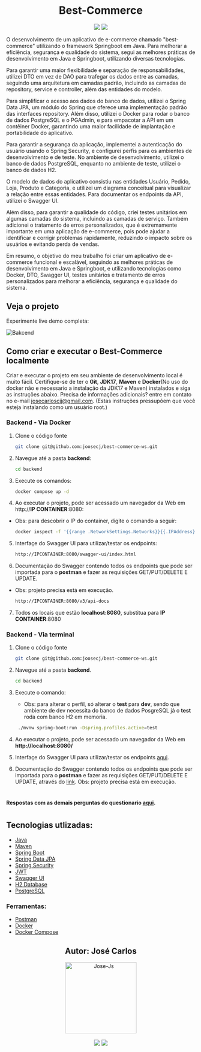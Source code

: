 <h1 align="center">Best-Commerce</h1>

<p align='center'> 
    <img src="https://img.shields.io/badge/Spring_Boot  V3.0.5-F2F4F9?style=for-the-badge&logo=spring-boot"/>
    <img src="https://img.shields.io/badge/Java-ED8B00?style=for-the-badge&logo=java&logoColor=white"/>  
</p>

O desenvolvimento de um aplicativo de e-commerce chamado "best-commerce" utilizando o framework Springboot em Java. Para melhorar a eficiência, segurança e qualidade do sistema, segui as melhores práticas de desenvolvimento em Java e Springboot, utilizando diversas tecnologias.

Para garantir uma maior flexibilidade e separação de responsabilidades, utilizei DTO em vez de DAO para trafegar os dados entre as camadas, seguindo uma arquitetura em camadas padrão, incluindo as camadas de repository, service e controller, além das entidades do modelo.

Para simplificar o acesso aos dados do banco de dados, utilizei o Spring Data JPA, um módulo do Spring que oferece uma implementação padrão das interfaces repository. Além disso, utilizei o Docker para rodar o banco de dados PostgreSQL e o PGAdmin, e para empacotar a API em um contêiner Docker, garantindo uma maior facilidade de implantação e portabilidade do aplicativo.

Para garantir a segurança da aplicação, implementei a autenticação do usuário usando o Spring Security, e configurei perfis para os ambientes de desenvolvimento e de teste. No ambiente de desenvolvimento, utilizei o banco de dados PostgreSQL, enquanto no ambiente de teste, utilizei o banco de dados H2.

O modelo de dados do aplicativo consistiu nas entidades Usuário, Pedido, Loja, Produto e Categoria, e utilizei um diagrama conceitual para visualizar a relação entre essas entidades. Para documentar os endpoints da API, utilizei o Swagger UI.

Além disso, para garantir a qualidade do código, criei testes unitários em algumas camadas do sistema, incluindo as camadas de serviço. Também adicionei o tratamento de erros personalizados, que é extremamente importante em uma aplicação de e-commerce, pois pode ajudar a identificar e corrigir problemas rapidamente, reduzindo o impacto sobre os usuários e evitando perda de vendas.

Em resumo, o objetivo do meu trabalho foi criar um aplicativo de e-commerce funcional e escalável, seguindo as melhores práticas de desenvolvimento em Java e Springboot, e utilizando tecnologias como Docker, DTO, Swagger UI, testes unitários e tratamento de erros personalizados para melhorar a eficiência, segurança e qualidade do sistema.

## Veja o projeto

Experimente live demo completa:

![Bakcend](https://raw.githubusercontent.com/joosecj/best-commerce-ws/main/docs/imgs/video.gif)

## Como criar e executar o Best-Commerce localmente

Criar e executar o projeto em seu ambiente de desenvolvimento local é muito fácil. Certifique-se de ter o **Git**, **JDK17**, **Maven** e **Docker**(No uso do docker não e necessario a instalação da JDK17 e Maven) instalados e siga as instruções abaixo. Precisa de informações adicionais? entre em contato no e-mail josecarloscjj@gmail.com.
(Estas instruções pressupõem que você esteja instalando como um usuário root.)

### Backend - Via Docker

1. Clone o código fonte
   ```bash
   git clone git@github.com:joosecj/best-commerce-ws.git
   ```

2. Navegue até a pasta **backend**:
   ```bash
   cd backend
   ```

3. Execute os comandos:
   ```bash
   docker compose up -d
   ```

4. Ao executar o projeto, pode ser acessado um navegador da Web em http://**IP CONTAINER**:8080:

- Obs: para descobrir o IP do container, digite o comando a seguir:

   ```bash
   docker inspect -f '{{range .NetworkSettings.Networks}}{{.IPAddress}}{{end}}' api-bestcommerce
   ```

5. Interfaçe do Swagger UI para utilizar/testar os endpoints:

   ```bash
   http://IPCONTAINER:8080/swagger-ui/index.html
   ```

6. Documentação do Swagger contendo todos os endpoints que pode ser importada para o **postman** e fazer as requisições GET/PUT/DELETE E UPDATE.

  - Obs: projeto precisa está em execução.

      ```bash
      http://IPCONTAINER:8080/v3/api-docs
      ```

7. Todos os locais que estão **localhost:8080**, substitua para **IP CONTAINER**:8080

### Backend - Via terminal

1. Clone o código fonte
   ```bash
   git clone git@github.com:joosecj/best-commerce-ws.git
   ```

2. Navegue até a pasta **backend**.
   ```bash
   cd backend
   ```

3. Execute o comando:
   - Obs: para alterar o perfil, só alterar o **test** para **dev**, sendo que ambiente de dev necessita do banco de dados PosgreSQL já o **test** roda com banco H2 em memoria.

   ```bash
    ./mvnw spring-boot:run -Dspring.profiles.active=test
   ```
  
4. Ao executar o projeto, pode ser acessado um navegador da Web em **http://localhost:8080/**

5. Interfaçe do Swagger UI para utilizar/testar os endpoints [aqui](http://localhost:8080/swagger-ui/index.html).

6. Documentação do Swagger contendo todos os endpoints que pode ser importada para o **postman** e fazer as requisições GET/PUT/DELETE E UPDATE, através do [link](http://localhost:8080/v3/api-docs). Obs: projeto precisa está em execução.

#

#### Respostas com as demais perguntas do questionario [aqui](https://github.com/joosecj/best-commerce-ws/tree/main/docs).

#

   ## Tecnologias utlizadas:

   - [Java](https://docs.oracle.com/en/java/javase/17/)
   - [Maven](https://maven.apache.org/guides/)
   - [Spring Boot](https://docs.spring.io/spring-boot/docs/current/reference/htmlsingle/)
   - [Spring Data JPA](https://docs.spring.io/spring-data/jpa/docs/current/reference/html/)
   - [Spring Security](https://docs.spring.io/spring-security/reference/index.html)
   - [JWT](https://jwt.io/introduction)
   - [Swagger UI](https://swagger.io/tools/swagger-ui/)
   - [H2 Database](https://www.h2database.com/html/main.html)
   - [PostgreSQL](https://www.postgresql.org/docs/)

   ### Ferramentas:

   - [Postman](https://www.postman.com/api-documentation-tool/)
   - [Docker](https://docs.docker.com/reference/)
   - [Docker Compose](https://docs.docker.com/compose/)


   ##

   <div align="center">
   <h2>Autor: José Carlos</h2>
      <img align="center" alt="Jose-Js" height="190" width="190" src="https://avatars.githubusercontent.com/u/100246121?s=400&u=b15a545fb2c49f97f84e25aa0520b8b525631384&v=4"
   </div>
   </br> </br>
   <div align="center">
      <a href = "mailto:josecarloscjj@gmail.com"><img src="https://img.shields.io/badge/-Gmail-%23333?style=for-the-badge&logo=gmail&logoColor=white" target="_blank"></a>
      <a href="https://www.linkedin.com/in/jos%C3%A9-carlos-a79736a0/" target="_blank"><img src="https://img.shields.io/badge/-LinkedIn-%230077B5?style=for-the-badge&logo=linkedin&logoColor=white" target="_blank"></a> 
   </div>